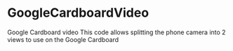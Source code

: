 # GoogleCardboardVideo
Google Cardboard video
This code allows splitting the phone camera into 2 views to use on the Google Cardboard
